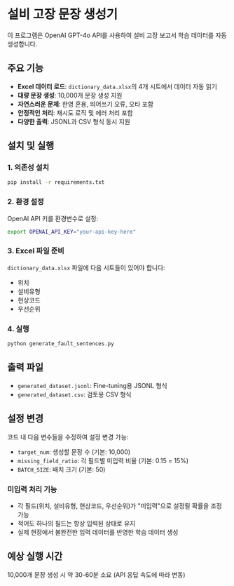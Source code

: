 # 설비 고장 문장 생성기

이 프로그램은 OpenAI GPT-4o API를 사용하여 설비 고장 보고서 학습 데이터를 자동 생성합니다.

## 주요 기능

- **Excel 데이터 로드**: `dictionary_data.xlsx`의 4개 시트에서 데이터 자동 읽기
- **대량 문장 생성**: 10,000개 문장 생성 지원
- **자연스러운 문체**: 한영 혼용, 띄어쓰기 오류, 오타 포함
- **안정적인 처리**: 재시도 로직 및 에러 처리 포함
- **다양한 출력**: JSONL과 CSV 형식 동시 지원

## 설치 및 실행

### 1. 의존성 설치
```bash
pip install -r requirements.txt
```

### 2. 환경 설정
OpenAI API 키를 환경변수로 설정:
```bash
export OPENAI_API_KEY="your-api-key-here"
```

### 3. Excel 파일 준비
`dictionary_data.xlsx` 파일에 다음 시트들이 있어야 합니다:
- 위치
- 설비유형
- 현상코드
- 우선순위

### 4. 실행
```bash
python generate_fault_sentences.py
```

## 출력 파일

- `generated_dataset.jsonl`: Fine-tuning용 JSONL 형식
- `generated_dataset.csv`: 검토용 CSV 형식

## 설정 변경

코드 내 다음 변수들을 수정하여 설정 변경 가능:
- `target_num`: 생성할 문장 수 (기본: 10,000)
- `missing_field_ratio`: 각 필드별 미입력 비율 (기본: 0.15 = 15%)
- `BATCH_SIZE`: 배치 크기 (기본: 50)

### 미입력 처리 기능
- 각 필드(위치, 설비유형, 현상코드, 우선순위)가 "미입력"으로 설정될 확률을 조정 가능
- 적어도 하나의 필드는 항상 입력된 상태로 유지
- 실제 현장에서 불완전한 입력 데이터를 반영한 학습 데이터 생성

## 예상 실행 시간

10,000개 문장 생성 시 약 30-60분 소요 (API 응답 속도에 따라 변동)